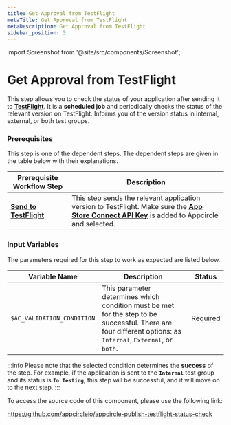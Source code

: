 ```yaml
---
title: Get Approval from TestFlight
metaTitle: Get Approval from TestFlight
metaDescription: Get Approval from TestFlight
sidebar_position: 3
---
```

import Screenshot from '@site/src/components/Screenshot';

# Get Approval from TestFlight

This step allows you to check the status of your application after sending it to [**TestFlight**](https://developer.apple.com/testflight/). It is a **scheduled job** and periodically checks the status of the relevant version on TestFlight. Informs you of the version status in internal, external, or both test groups.

### Prerequisites

This step is one of the dependent steps. The dependent steps are given in the table below with their explanations.

| Prerequisite Workflow Step                      | Description                                     |
|-------------------------------------------------|-------------------------------------------------|
| [**Send to TestFlight**](https://docs.appcircle.io/publish-module/send-to-appstore#send-apps-to-testflight) | This step sends the relevant application version to TestFlight. Make sure the [**App Store Connect API Key**](https://docs.appcircle.io/account/adding-an-app-store-connect-api-key#linking-appcircle-with-app-store-connect) is added to Appcircle and selected. |

<Screenshot url='https://cdn.appcircle.io/docs/assets/BE2919-approvelTestFlight.png' />

### Input Variables

The parameters required for this step to work as expected are listed below.

<Screenshot url='https://cdn.appcircle.io/docs/assets/BE2919-approvalTestInput.png' />

| Variable Name                            | Description                         | Status           |
|-------------------------------|------------------------------------------------|------------------|
| `$AC_VALIDATION_CONDITION`    | This parameter determines which condition must be met for the step to be successful. There are four different options: as `Internal`, `External`, or `both`. | Required |

:::info
Please note that the selected condition determines the **success** of the step. For example, if the application is sent to the **`Internal`** test group and its status is **`In Testing`**, this step will be successful, and it will move on to the next step.
:::


To access the source code of this component, please use the following link:

https://github.com/appcircleio/appcircle-publish-testflight-status-check


